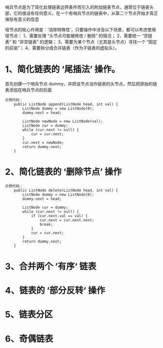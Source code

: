 


哨兵节点是为了简化处理链表边界条件而引入的附加链表节点，通常位于链表头部，它的值没有任何意义。在一个有哨兵节点的链表中，从第二个节点开始才真正保存有意义的信息

哑节点的核心作用是：‘消除特殊性’，只要操作中涉及以下场景，都可以考虑使用哑节点：
    1、需要处理 “头节点可能被修改 / 删除” 的情况；
    2、需要统一 “空链表” 和 “非空链表” 的逻辑；
    3、需要为某个节点（尤其是头节点）寻找一个 “固定的前驱”；
    4、需要拆分或合并链表（作为子链表的虚拟头）。


# 1、简化链表的 ‘尾插法’ 操作。
首先创建一个哨兵节点 dummy，并把该节点当作链表的头节点，然后把原始的链表添加在哨兵节点的后面
    
    示例代码：
        public ListNode append(ListNode head, int val) {
            ListNode dummy = new ListNode(0);
            dummy.next = head;

            ListNode newNode = new ListNode(val);
            ListNode cur = dummy;
            while (cur.next != null) {
                cur = cur.next;
            }
            cur.next = newNode;
            return dummy.next;
        }

# 2、简化链表的 ‘删除节点’ 操作
    
    示例代码：
        public ListNode delete(ListNode head, int val) {
            ListNode dummy = new ListNode(0);
            dummy.next = head;

            ListNode cur = dummy;
            while (cur.next != null) {
                if (cur.next.val == val) {
                    cur.next = cur.next.next;
                    break;
                }
                cur = cur.next;
            }
            return dummy.next;
        }


# 3、合并两个 ’有序‘ 链表




# 4、链表的 ‘部分反转‘ 操作



# 5、链表分区


# 6、奇偶链表

